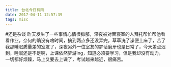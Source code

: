 ```yaml
---
title: 台北今日有雨
date: 2017-04-11 12:57:39
tags: misc
---
```

#还是杂谈
昨天发生了一些事情心情很抑郁，深夜被对面寝室的人拜托帮忙帮他看看作业，奈何的确没有啥时间，搞到两点多还没弄完，草草洗了澡便上床了，苦了我那睡眠质量差的室友了，深夜另外一位室友的梦话磨牙也是日常了，今天差点迟到，睡眠还是不足啊，上课依然梦游ing，知道必须要学习，但是我却没有动力，一切都好烦躁，马上又要去上课了，考试越来越近，很痛苦。
